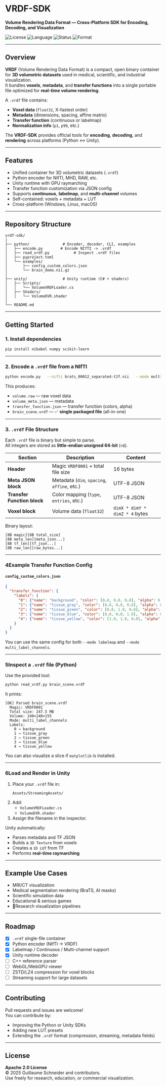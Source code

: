# VRDF-SDK  
**Volume Rendering Data Format — Cross-Platform SDK for Encoding, Decoding, and Visualization**

![License](https://img.shields.io/badge/license-Apache-blue.svg)
![Language](https://img.shields.io/badge/languages-Python%20%7C%20C%23-orange)
![Status](https://img.shields.io/badge/status-Active-brightgreen)
![Format](https://img.shields.io/badge/file%20format-.vrdf-lightgrey)

---

## Overview

**VRDF** (Volume Rendering Data Format) is a compact, open binary container for **3D volumetric datasets** used in medical, scientific, and industrial visualization.  
It bundles **voxels**, **metadata**, and **transfer functions** into a single portable file optimized for **real-time volume rendering**.

A `.vrdf` file contains:

- **Voxel data** (`float32`, X-fastest order)  
- **Metadata** (dimensions, spacing, affine matrix)  
- **Transfer function** (continuous or labelmap)  
- **Normalization info** (`p1`, `p99`, etc.)

The **VRDF-SDK** provides official tools for **encoding**, **decoding**, and **rendering** across platforms (Python ↔ Unity).

---

## Features

- Unified container for 3D volumetric datasets (`.vrdf`)
- Python encoder for NIfTI, MHD, RAW, etc.
- Unity runtime with GPU raymarching
- Transfer function customization via JSON config
- Supports **continuous**, **labelmap**, and **multi-channel** volumes
- Self-contained: voxels + metadata + LUT
- Cross-platform (Windows, Linux, macOS)

---

## Repository Structure

```
vrdf-sdk/
│
├── python/               # Encoder, decoder, CLI, examples
│   ├── encode.py        # Encode NIfTI -> .vrdf
│   ├── read_vrdf.py           # Inspect .vrdf files
│   ├── pyproject.toml
│   └── examples/
│       ├── config_custom_colors.json
│       └── brain_demo.nii.gz
│
├── unity/                # Unity runtime (C# + shaders)
│   ├── Scripts/
│   │   └── VolumeVRDFLoader.cs
│   ├── Shaders/
│   │   └── VolumeDVR.shader
│
└── README.md
```

---

## Getting Started

### 1️. Install dependencies

```bash
pip install nibabel numpy scikit-learn
```

---

### 2️. Encode a `.vrdf` file from a NIfTI

```bash
python encode.py   --nifti brats_00012_separated-t2f.nii   --mode multi_label_channels   --config config_custom_colors.json   --vrdf-out brain_scene.vrdf
```

This produces:
- `volume.raw` — raw voxel data  
- `volume_meta.json` — metadata  
- `transfer_function.json` — transfer function (colors, alpha)  
- `brain_scene.vrdf` — ✅ **single packaged file** (all-in-one)

---

### 3️. `.vrdf` File Structure

Each `.vrdf` file is binary but simple to parse.  
All integers are stored as **little-endian unsigned 64-bit** (`<Q`).

| Section | Description | Content |
|----------|--------------|----------|
| **Header** | Magic `VRDF0001` + total file size | 16 bytes |
| **Meta JSON block** | Metadata (`dim`, `spacing`, `affine`, etc.) | UTF-8 JSON |
| **Transfer Function block** | Color mapping (`type`, `entries`, etc.) | UTF-8 JSON |
| **Voxel block** | Volume data (`float32`) | `dimX * dimY * dimZ * 4` bytes |

Binary layout:

```
[8B magic][8B total_size]
[8B meta_len][meta_json...]
[8B tf_len][tf_json...]
[8B raw_len][raw_bytes...]
```

---

### 4️Example Transfer Function Config

#### `config_custom_colors.json`
```json
{
  "transfer_function": {
    "labels": {
      "0": {"name": "background", "color": [0.0, 0.0, 0.0], "alpha": 0.0},
      "1": {"name": "tissue_gray", "color": [0.8, 0.8, 0.8], "alpha": 0.1},
      "2": {"name": "tissue_green", "color": [0.0, 1.0, 0.0], "alpha": 0.4},
      "3": {"name": "tissue_blue", "color": [0.0, 0.0, 1.0], "alpha": 0.5},
      "4": {"name": "tissue_yellow", "color": [1.0, 1.0, 0.0], "alpha": 1.0}
    }
  }
}
```

You can use the same config for both `--mode labelmap` and `--mode multi_label_channels`.

---

### 5️Inspect a `.vrdf` file (Python)

Use the provided tool:

```bash
python read_vrdf.py brain_scene.vrdf
```

It prints:

```
[OK] Parsed brain_scene.vrdf
  Magic: VRDF0001
  Total size: 247.5 MB
  Volume: 240×240×155
  Mode: multi_label_channels
  Labels:
    0 → background
    1 → tissue_gray
    2 → tissue_green
    3 → tissue_blue
    4 → tissue_yellow
```

You can also visualize a slice if `matplotlib` is installed.

---

### 6️Load and Render in Unity

1. Place your `.vrdf` file in:
   ```
   Assets/StreamingAssets/
   ```
2. Add:
   - `VolumeVRDFLoader.cs`
   - `VolumeDVR.shader`
3. Assign the filename in the inspector.

Unity automatically:
- Parses metadata and TF JSON  
- Builds a `3D Texture` from voxels  
- Creates a `1D LUT` from TF  
- Performs **real-time raymarching**

---

## Example Use Cases

- MRI/CT visualization  
- Medical segmentation rendering (BraTS, AI masks)  
- Scientific simulation data  
- Educational & serious games  
- 🧑Research visualization pipelines  

---

## Roadmap

- [x] `.vrdf` single-file container  
- [x] Python encoder (NIfTI → VRDF)  
- [x] Labelmap / Continuous / Multi-channel support  
- [x] Unity runtime decoder  
- [ ] C++ reference parser  
- [ ] WebGL/WebGPU viewer  
- [ ] ZSTD/LZ4 compression for voxel blocks  
- [ ] Streaming support for large datasets  

---

## Contributing

Pull requests and issues are welcome!  
You can contribute by:
- Improving the Python or Unity SDKs  
- Adding new LUT presets  
- Extending the `.vrdf` format (compression, streaming, metadata fields)

---

## License

**Apache 2.0 License**  
© 2025 Guillaume Schneider and contributors.  
Use freely for research, education, or commercial visualization.
